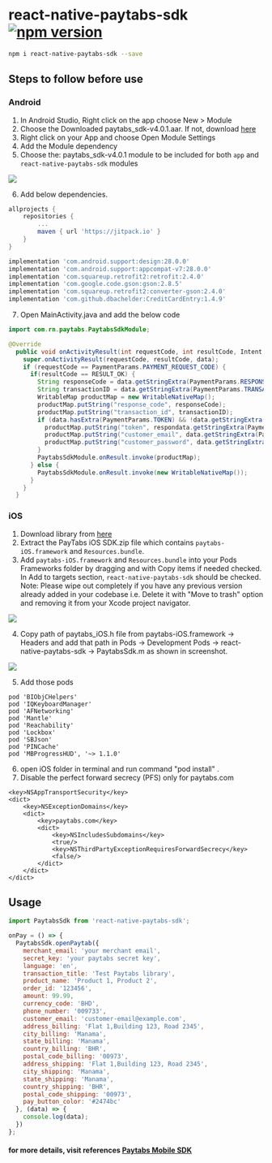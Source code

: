 # react-native-paytabs-sdk [![npm version](https://img.shields.io/npm/v/react-native-paytabs-sdk.svg?style=flat)](https://www.npmjs.com/package/react-native-paytabs-sdk)

```sh
npm i react-native-paytabs-sdk --save
```

## Steps to follow before use

### Android

1. In Android Studio, Right click on the app choose New > Module
2. Choose the Downloaded paytabs_sdk-v4.0.1.aar. If not, download [here](https://github.com/paytabscom/paytabs-android-library-sample/raw/master/sdk/paytabs_sdk-v4.0.1.aar)
3. Right click on your App and choose Open Module Settings
4. Add the Module dependency
5. Choose the: paytabs_sdk-v4.0.1 module to be included for both `app` and `react-native-paytabs-sdk` modules

![](https://github.com/Simicart/react-native-paytabs-sdk/blob/master/images/screenshot_1.png)

6. Add below dependencies.

```gradle
allprojects {
    repositories {
        ...
        maven { url 'https://jitpack.io' }
    }
}
```

```gradle
implementation 'com.android.support:design:28.0.0'
implementation 'com.android.support:appcompat-v7:28.0.0'
implementation 'com.squareup.retrofit2:retrofit:2.4.0'
implementation 'com.google.code.gson:gson:2.8.5'
implementation 'com.squareup.retrofit2:converter-gson:2.4.0'
implementation 'com.github.dbachelder:CreditCardEntry:1.4.9'
```

7. Open MainActivity.java and add the below code

```java
import com.rn.paytabs.PaytabsSdkModule;

@Override
  public void onActivityResult(int requestCode, int resultCode, Intent data) {
    super.onActivityResult(requestCode, resultCode, data);
    if (requestCode == PaymentParams.PAYMENT_REQUEST_CODE) {
      if(resultCode == RESULT_OK) {
        String responseCode = data.getStringExtra(PaymentParams.RESPONSE_CODE);
        String transactionID = data.getStringExtra(PaymentParams.TRANSACTION_ID);
        WritableMap productMap = new WritableNativeMap();
        productMap.putString("response_code", responseCode);
        productMap.putString("transaction_id", transactionID);
        if (data.hasExtra(PaymentParams.TOKEN) && !data.getStringExtra(PaymentParams.TOKEN).isEmpty()) {
          productMap.putString("token", respondata.getStringExtra(PaymentParams.TOKEN)seCode);
          productMap.putString("customer_email", data.getStringExtra(PaymentParams.CUSTOMER_EMAIL));
          productMap.putString("customer_password", data.getStringExtra(PaymentParams.CUSTOMER_PASSWORD));
        }
        PaytabsSdkModule.onResult.invoke(productMap);
      } else {
        PaytabsSdkModule.onResult.invoke(new WritableNativeMap());
      }
    }
  }
```

### iOS

1. Download library from [here](https://raw.githubusercontent.com/paytabscom/paytabs-ios-library-sample/master/sdk/ios_sdk-v4.0.6-lite.zip)
2. Extract the PayTabs iOS SDK.zip file which contains `paytabs-iOS.framework` and `Resources.bundle`.
3. Add `paytabs-iOS.framework` and `Resources.bundle` into your Pods Frameworks folder by dragging and with Copy items if needed checked. In Add to targets section, `react-native-paytabs-sdk` should be checked. Note: Please wipe out completely if you have any previous version already added in your codebase i.e. Delete it with "Move to trash" option and removing it from your Xcode project navigator.

![](https://github.com/Simicart/react-native-paytabs-sdk/blob/master/images/screenshot_3.png)

4. Copy path of paytabs_iOS.h file from paytabs-iOS.framework → Headers and add that path in Pods → Development Pods → react-native-paytabs-sdk → PaytabsSdk.m as shown in screenshot.

![](https://github.com/Simicart/react-native-paytabs-sdk/blob/master/images/screenshot_2.png)

5. Add those pods

```
pod 'BIObjCHelpers'
pod 'IQKeyboardManager'
pod 'AFNetworking'
pod 'Mantle'
pod 'Reachability'
pod 'Lockbox'
pod 'SBJson'
pod 'PINCache'
pod 'MBProgressHUD', '~> 1.1.0'
```

6. open iOS folder in terminal and run command "pod install" .
7. Disable the perfect forward secrecy (PFS) only for paytabs.com

```
<key>NSAppTransportSecurity</key>
<dict>
    <key>NSExceptionDomains</key>
    <dict>
        <key>paytabs.com</key>
        <dict>
            <key>NSIncludesSubdomains</key>
            <true/>
            <key>NSThirdPartyExceptionRequiresForwardSecrecy</key>
            <false/>
        </dict>
    </dict>
</dict>
```

## Usage

```javascript
import PaytabsSdk from 'react-native-paytabs-sdk';

onPay = () => {
  PaytabsSdk.openPaytab({
    merchant_email: 'your merchant email',
    secret_key: 'your paytabs secret key',
    language: 'en',
    transaction_title: 'Test Paytabs library',
    product_name: 'Product 1, Product 2',
    order_id: '123456',
    amount: 99.99,
    currency_code: 'BHD',
    phone_number: '009733',
    customer_email: 'customer-email@example.com',
    address_billing: 'Flat 1,Building 123, Road 2345',
    city_billing: 'Manama',
    state_billing: 'Manama',
    country_billing: 'BHR',
    postal_code_billing: '00973',
    address_shipping: 'Flat 1,Building 123, Road 2345',
    city_shipping: 'Manama',
    state_shipping: 'Manama',
    country_shipping: 'BHR',
    postal_code_shipping: '00973',
    pay_button_color: '#2474bc'
  }, (data) => {
    console.log(data);
  })
};
```

#### for more details, visit references [Paytabs Mobile SDK](https://dev.paytabs.com/docs/android.html)
